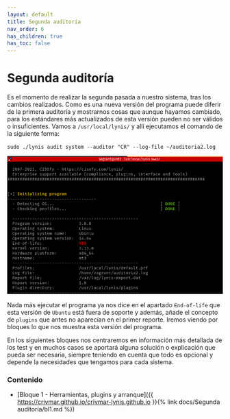 ```yaml
---
layout: default
title: Segunda auditoría
nav_order: 6
has_children: true
has_toc: false
---
```


# Segunda auditoría

Es el momento de realizar la segunda pasada a nuestro sistema, tras los cambios realizados. Como es una nueva versión del programa puede diferir de la primera auditoría y mostrarnos cosas que aunque hayamos cambiado, para los estándares más actualizados de esta versión pueden no ser válidos o insuficientes. Vamos a `/usr/local/lynis/` y allí ejecutamos el comando de la siguiente forma:

~~~
sudo ./lynis audit system --auditor "CR" --log-file ~/auditoria2.log
~~~

<img src="https://raw.githubusercontent.com/crivmar/crivmar-lynis.github.io/main/assets/images/52.png"/>

Nada más ejecutar el programa ya nos dice en el apartado `End-of-life` que esta versión de `Ubuntu` está fuera de soporte y además, añade el concepto de `plugins` que antes no aparecían en el primer reporte. Iremos viendo por bloques lo que nos muestra esta versión del programa.

En los siguientes bloques nos centraremos en información más detallada de los test  y en muchos casos se aportará alguna solución o explicación que pueda ser necesaria, siempre teniendo en cuenta que todo es opcional y depende la necesidades que tengamos para cada sistema.

### Contenido

- [Bloque 1 - Herramientas, plugins y arranque]({{ https://crivmar.github.io/crivmar-lynis.github.io }}{% link docs/Segunda auditoría/bl1.md %})

